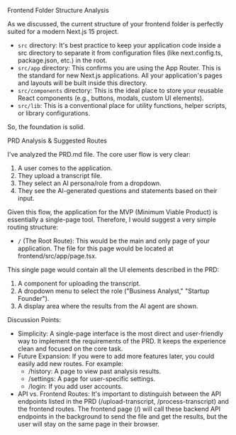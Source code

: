   Frontend Folder Structure Analysis

  As we discussed, the current structure of
  your frontend folder is perfectly suited for
  a modern Next.js 15 project.


   * `src` directory: It's best practice to
     keep your application code inside a src
     directory to separate it from
     configuration files (like next.config.ts,
     package.json, etc.) in the root.
   * `src/app` directory: This confirms you are
      using the App Router. This is the
     standard for new Next.js applications. All
      your application's pages and layouts will
      be built inside this directory.
   * `src/components` directory: This is the
     ideal place to store your reusable React
     components (e.g., buttons, modals, custom
     UI elements).
   * `src/lib`: This is a conventional place
     for utility functions, helper scripts, or
     library configurations.

  So, the foundation is solid.

  PRD Analysis & Suggested Routes

  I've analyzed the PRD.md file. The core user
  flow is very clear:


   1. A user comes to the application.
   2. They upload a transcript file.
   3. They select an AI persona/role from a
      dropdown.
   4. They see the AI-generated questions and
      statements based on their input.


  Given this flow, the application for the MVP
  (Minimum Viable Product) is essentially a
  single-page tool. Therefore, I would suggest
  a very simple routing structure:

   * `/` (The Root Route): This would be the
     main and only page of your application.
     The file for this page would be located at
      frontend/src/app/page.tsx.


  This single page would contain all the UI
  elements described in the PRD:
   1. A component for uploading the transcript.
   2. A dropdown menu to select the role
      ("Business Analyst," "Startup Founder").
   3. A display area where the results from the
      AI agent are shown.

  Discussion Points:


   * Simplicity: A single-page interface is the
      most direct and user-friendly way to
     implement the requirements of the PRD. It
     keeps the experience clean and focused on
     the core task.
   * Future Expansion: If you were to add more
     features later, you could easily add new
     routes. For example:
       * /history: A page to view past analysis
          results.
       * /settings: A page for user-specific
         settings.
       * /login: If you add user accounts.
   * API vs. Frontend Routes: It's important to
      distinguish between the API endpoints
     listed in the PRD (/upload-transcript,
     /process-transcript) and the frontend 
     routes. The frontend page (/) will call
     these backend API endpoints in the
     background to send the file and get the
     results, but the user will stay on the
     same page in their browser.
